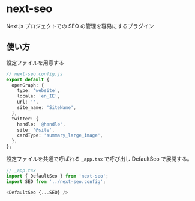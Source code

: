 # next-seo

Next.js プロジェクトでの SEO の管理を容易にするプラグイン

## 使い方

設定ファイルを用意する

```TypeScript
// next-seo.config.js
export default {
  openGraph: {
    type: 'website',
    locale: 'en_IE',
    url: '',
    site_name: 'SiteName',
  },
  twitter: {
    handle: '@handle',
    site: '@site',
    cardType: 'summary_large_image',
  },
};
```

設定ファイルを共通で呼ばれる `_app.tsx` で呼び出し DefaultSeo で展開する。

```TypeScript
// _app.tsx
import { DefaultSeo } from 'next-seo';
import SEO from '../next-seo.config';

<DefaultSeo {...SEO} />
```
